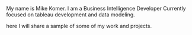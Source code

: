 My name is Mike Komer. 
I am a Business Intelligence Developer 
Currently focused on tableau development and data modeling. 

here I will share a sample of some of my work and projects. 
